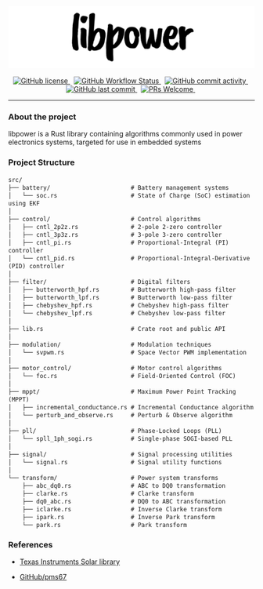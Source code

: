 <div align="center">
<picture>
  <source media="(prefers-color-scheme: dark)" srcset="assets/libpower-dark.svg" width="1280">
  <source media="(prefers-color-scheme: light)" srcset="assets/libpower-light.svg" width="1280">
  <img alt="libpower logo" src="assets/libpower-light.svg" width="1280">
</picture>
</div>

<p align="center">
    <a href="https://img.shields.io/badge/license-MIT-blue.svg">
        <img src="https://img.shields.io/badge/license-MIT-blue.svg" alt="GitHub license" />
    </a>&nbsp;
    <a href="https://img.shields.io/github/actions/workflow/status/shishir-dey/libpower/rust_host.yml?branch=main">
        <img src="https://img.shields.io/github/actions/workflow/status/shishir-dey/libpower/rust_host.yml?branch=main"
            alt="GitHub Workflow Status" />
    </a>&nbsp;
    <a href="https://img.shields.io/github/commit-activity/m/shishir-dey/libpower">
        <img src="https://img.shields.io/github/commit-activity/m/shishir-dey/libpower" alt="GitHub commit activity" />
    </a>&nbsp;
    <a href="https://img.shields.io/github/last-commit/shishir-dey/libpower">
        <img src="https://img.shields.io/github/last-commit/shishir-dey/libpower" alt="GitHub last commit" />
    </a>&nbsp;
    <a href="https://img.shields.io/badge/PRs-welcome-brightgreen.svg">
        <img src="https://img.shields.io/badge/PRs-welcome-brightgreen.svg" alt="PRs Welcome" />
    </a>&nbsp;
</p>

<hr>


<h3>About the project</h3>

libpower is a Rust library containing algorithms commonly used in power electronics systems, targeted for use in embedded systems

<h3>Project Structure</h3>

```
src/
├── battery/                       # Battery management systems
│   └── soc.rs                     # State of Charge (SoC) estimation using EKF
│
├── control/                       # Control algorithms
│   ├── cntl_2p2z.rs               # 2-pole 2-zero controller
│   ├── cntl_3p3z.rs               # 3-pole 3-zero controller
│   ├── cntl_pi.rs                 # Proportional-Integral (PI) controller
│   └── cntl_pid.rs                # Proportional-Integral-Derivative (PID) controller
│
├── filter/                        # Digital filters
│   ├── butterworth_hpf.rs         # Butterworth high-pass filter
│   ├── butterworth_lpf.rs         # Butterworth low-pass filter
│   ├── chebyshev_hpf.rs           # Chebyshev high-pass filter
│   └── chebyshev_lpf.rs           # Chebyshev low-pass filter
│
├── lib.rs                         # Crate root and public API
│
├── modulation/                    # Modulation techniques
│   └── svpwm.rs                   # Space Vector PWM implementation
│
├── motor_control/                 # Motor control algorithms
│   └── foc.rs                     # Field-Oriented Control (FOC)
│
├── mppt/                          # Maximum Power Point Tracking (MPPT)
│   ├── incremental_conductance.rs # Incremental Conductance algorithm
│   └── perturb_and_observe.rs     # Perturb & Observe algorithm
│
├── pll/                           # Phase-Locked Loops (PLL)
│   └── spll_1ph_sogi.rs           # Single-phase SOGI-based PLL
│
├── signal/                        # Signal processing utilities
│   └── signal.rs                  # Signal utility functions
│
└── transform/                     # Power system transforms
    ├── abc_dq0.rs                 # ABC to DQ0 transformation
    ├── clarke.rs                  # Clarke transform
    ├── dq0_abc.rs                 # DQ0 to ABC transformation
    ├── iclarke.rs                 # Inverse Clarke transform
    ├── ipark.rs                   # Inverse Park transform
    └── park.rs                    # Park transform
```

<h3>References</h3>

+ [Texas Instruments Solar library](https://e2e.ti.com/cfs-file/__key/communityserver-discussions-components-files/171/SolarLib.pdf)

+ [GitHub/pms67](https://github.com/pms67)
